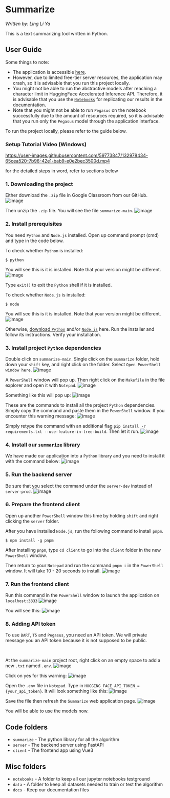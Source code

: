 # Summarize

_Written by: Ling Li Ya_

This is a text summarizing tool written in Python.

## User Guide

Some things to note:
- The application is accessible [here](https://summarize.marcustut.tech/).
- However, due to limited free-tier server resources, the application may crash, so it is advisable that you run this project locally.
- You might not be able to run the abstractive models after reaching a character limit in HuggingFace Accelerated Inference API. Therefore, it is advisable that you use the [`Notebooks`](https://github.com/marcustut/summarize/tree/main/notebooks) for replicating our results in the documentation.
- Note that you might not be able to run `Pegasus` on the notebook successfully due to the amount of resources required, so it is advisable that you run only the `Pegasus` model through the application interface.

To run the project locally, please refer to the guide below.

### Setup Tutorial Video (Windows)
https://user-images.githubusercontent.com/59773847/132978434-65cea520-7b96-42e1-bab9-e0e2bec3500d.mp4

for the detailed steps in word, refer to sections below

### 1. Downloading the project

Either download the `.zip` file in Google Classroom from our GitHub.
![image](https://user-images.githubusercontent.com/68136684/132977151-96da4d56-b1dc-4578-879a-1f7b352f5200.png)

Then unzip the `.zip` file. You will see the file `summarize-main`.
![image](https://user-images.githubusercontent.com/68136684/132977199-44aec6c7-064b-457f-8907-6a59a1ca3d34.png)

### 2. Install prerequisites

You need `Python` and `Node.js` installed. Open up command prompt (cmd) and type in the code below.

To check whether `Python` is installed:
```bsh
$ python
```

You will see this is it is installed. Note that your version might be different. <br/>
![image](https://user-images.githubusercontent.com/68136684/132977269-2f92a428-b66c-47e1-99e4-af40bef635bb.png)

Type `exit()` to exit the `Python` shell if it is installed.

To check whether `Node.js` is installed:
```bsh
$ node
```

You will see this is it is installed. Note that your version might be different. <br/>
![image](https://user-images.githubusercontent.com/68136684/132977298-1be0494e-b965-45bc-acfd-2f6f6d5e3957.png)

Otherwise, [download `Python`](https://www.python.org/downloads/) and/or [`Node.js`](https://nodejs.org/en/) here. Run the installer and follow its instructions. Verify your installation.

### 3. Install project `Python` dependencies

Double click on `summarize-main`. Single click on the `summarize` folder, hold down your `shift` key, and right click on the folder. Select `Open PowerShell window here`.
![image](https://user-images.githubusercontent.com/68136684/132977426-00e7e749-7bf0-47b2-b7c4-cc0a713c28f5.png)

A `PowerShell` window will pop up. Then right click on the `Makefile` in the file explorer and open it with `Notepad`.
![image](https://user-images.githubusercontent.com/68136684/132977450-e765f1c7-bb64-40fa-97aa-ee9bc3244094.png)

Something like this will pop up:
![image](https://user-images.githubusercontent.com/68136684/132977464-3ff5b6a4-3811-4060-94a3-30e137d3dd96.png)

These are the commands to install all the project `Python` dependencies. Simply copy the command and paste them in the `PowerShell` window. If you encounter this warning message:
![image](https://user-images.githubusercontent.com/68136684/132977519-01c70de3-1a96-46af-a558-e2da387b8112.png)

Simply retype the command with an additional flag `pip install -r requirements.txt --use-feature-in-tree-build`. Then let it run.
![image](https://user-images.githubusercontent.com/68136684/132977559-8e631e01-eaa9-48d5-925a-69bb8f70ba19.png)

### 4. Install our `summarize` library

We have made our application into a `Python` library and you need to install it with the command below:
![image](https://user-images.githubusercontent.com/68136684/132977602-61895d60-a9d5-43c8-a5b6-fd2f4a4cb990.png)

### 5. Run the backend server

Be sure that you select the command under the `server-dev` instead of `server-prod`.
![image](https://user-images.githubusercontent.com/68136684/132977638-63d1670a-cad1-448f-b6bd-cc987f1f7901.png)

### 6. Prepare the frontend client

Open up another `PowerShell` window this time by holding `shift` and right clicking the `server` folder.

After you have installed `Node.js`, run the following command to install `pnpm`.

```bsh
$ npm install -g pnpm
```

After installing `pnpm`, type `cd client` to go into the `client` folder in the new `PowerShell` window.

Then return to your `Notepad` and run the command `pnpm i` in the `PowerShell` window. It will take 10 - 20 seconds to install.
![image](https://user-images.githubusercontent.com/68136684/132977838-09189029-3466-4f98-8200-a9b73010ab11.png)

### 7. Run the frontend client

Run this command in the `PowerShell` window to launch the application on `localhost:3333`
![image](https://user-images.githubusercontent.com/68136684/132977886-889c69e3-c053-456b-9b2a-74dc40ce38a1.png)

You will see this:
![image](https://user-images.githubusercontent.com/68136684/132978232-61c82e4c-2db3-4003-82c6-ac752037cbd3.png)

### 8. Adding API token

To use `BART`, `T5` and `Pegasus`, you need an API token. We will private message you an API token because it is not supposed to be public.

<br/>

At the `summarize-main` project root, right click on an empty space to add a new `.txt` named `.env`.
![image](https://user-images.githubusercontent.com/68136684/132978170-56132f7c-289c-448e-98e1-00b787dd6fa7.png)

Click on yes for this warning:
![image](https://user-images.githubusercontent.com/68136684/132978185-39b9f140-a15e-4d81-8378-1ef65b879762.png)

Open the `.env` file in `Notepad`. Type in `HUGGING_FACE_API_TOKEN_={your_api_token}`. It will look something like this:
![image](https://user-images.githubusercontent.com/68136684/132978209-ff8b1d73-f5ba-4a02-b478-b585f5f0ad39.png)

Save the file then refresh the `Summarize` web application page.
![image](https://user-images.githubusercontent.com/68136684/132978234-0b9a256c-8440-4e70-8bb3-c40738db25ff.png)

You will be able to use the models now.

## Code folders

- `summarize` - The python library for all the algorithm
- `server` - The backend server using FastAPI
- `client` - The frontend app using Vue3

## Misc folders

- `notebooks` - A folder to keep all our jupyter notebooks testground
- `data` - A folder to keep all datasets needed to train or test the algorithm
- `docs` - Keep our documentation files
